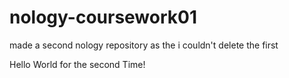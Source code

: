 # nology-coursework01
made a second nology repository as the i couldn't delete the first

Hello World for the second Time!
